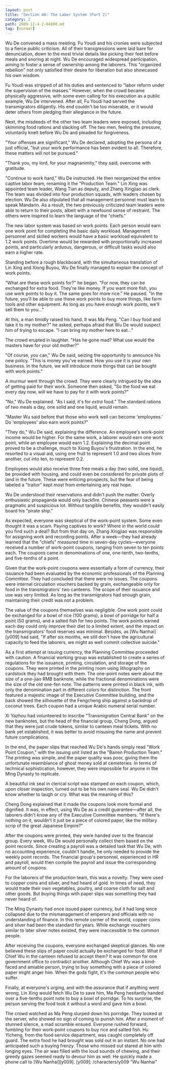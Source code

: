 ```yaml
---
layout: post
title: "Section 48: The Labor System (Part 2)"
category: 2
path: 2009-12-4-2-04800.md
tag: [normal]
---
```


Wu De convened a mass meeting. Fu Youdi and his cronies were subjected to a fierce public criticism. All of their transgressions were laid bare for denunciation, down to the most trivial details like picking their feet before meals and snoring at night. Wu De encouraged widespread participation, aiming to foster a sense of ownership among the laborers. This "organized rebellion" not only satisfied their desire for liberation but also showcased his own wisdom.

Fu Youdi was stripped of all his duties and sentenced to "labor reform under the supervision of the masses." However, when the crowd became physically aggressive, with some even calling for his execution as a public example, Wu De intervened. After all, Fu Youdi had served the transmigrators diligently. His end couldn't be too miserable, or it would deter others from pledging their allegiance in the future.

Next, the misdeeds of the other two team leaders were exposed, including skimming food rations and slacking off. The two men, feeling the pressure, voluntarily knelt before Wu De and pleaded for forgiveness.

"Your offenses are significant," Wu De declared, adopting the persona of a just official, "but your work performance has been evident to all. Therefore, these matters will not be pursued."

"Thank you, my lord, for your magnanimity," they said, overcome with gratitude.

"Continue to work hard," Wu De instructed. He then reorganized the entire captive labor team, renaming it the "Production Team." Lin Xing was appointed team leader, Wang Tian as deputy, and Zhang Xingjiao as clerk. The team was divided into four production squads, with leaders chosen by election. Wu De also stipulated that all management personnel must learn to speak Mandarin. As a result, the two previously criticized team leaders were able to return to their posts, albeit with a newfound sense of restraint. The others were inspired to learn the language of the "chiefs."

The new labor system was based on work points. Each person would earn one work point for completing the basic daily workload. Management personnel and skilled workers would have a basic workload equivalent to 1.2 work points. Overtime would be rewarded with proportionally increased points, and particularly arduous, dangerous, or difficult tasks would also earn a higher rate.

Standing before a rough blackboard, with the simultaneous translation of Lin Xing and Xiong Buyou, Wu De finally managed to explain the concept of work points.

"What are these work points for?" he began. "For now, they can be exchanged for extra food. They're like money. If you want more fish, you use work points to buy it. The same goes for more rice." He paused. "In the future, you'll be able to use these work points to buy more things, like farm tools and other equipment. As long as you have enough work points, we'll sell them to you..."

At this, a man timidly raised his hand. It was Ma Peng. "Can I buy food and take it to my mother?" he asked, perhaps afraid that Wu De would suspect him of trying to escape. "I can bring my mother here to eat..."

The crowd erupted in laughter. "Has he gone mad? What use would the masters have for your old mother?"

"Of course, you can," Wu De said, seizing the opportunity to announce his new policy. "This is money you've earned. How you use it is your own business. In the future, we will introduce more things that can be bought with work points."

A murmur went through the crowd. They were clearly intrigued by the idea of getting paid for their work. Someone then asked, "So the food we eat every day now, will we have to pay for it with work points?"

"No," Wu De explained. "As I said, it's for *extra* food." The standard rations of two meals a day, one solid and one liquid, would remain.

"Master Wu said before that those who work well can become 'employees.' Do 'employees' also earn work points?"

"They do," Wu De said, explaining the difference. An employee's work-point income would be higher. For the same work, a laborer would earn one work point, while an employee would earn 1.2. Explaining the decimal point proved to be a challenge, much to Xiong Buyou's frustration. In the end, he resorted to a visual aid, using one fruit to represent 1.0 and two slices from another, cut into ten, to represent 0.2.

Employees would also receive three free meals a day (two solid, one liquid), be provided with housing, and could even be considered for private plots of land in the future. These were enticing prospects, but the fear of being labeled a "traitor" kept most from entertaining any real hope.

Wu De understood their reservations and didn't push the matter. Overly enthusiastic propaganda would only backfire. Chinese peasants were a pragmatic and suspicious lot. Without tangible benefits, they wouldn't easily board his "pirate ship."

As expected, everyone was skeptical of the work-point system. Some even thought it was a scam. Paying captives to work? Where in the world could you find such a deal? But from that day on, Zhang Xingjiao was responsible for assigning work and recording points. After a week—they had already learned that the "chiefs" measured time in seven-day cycles—everyone received a number of work-point coupons, ranging from seven to ten points each. The coupons came in denominations of one, one-tenth, two-tenths, and five-tenths of a point.

Given that the work-point coupons were essentially a form of currency, their issuance had been evaluated by the economic professionals of the Planning Committee. They had concluded that there were no issues. The coupons were internal circulation vouchers backed by grain, exchangeable only for food in the transmigrators' two canteens. The scope of their issuance and use was very limited. As long as the transmigrators had enough grain, maintaining their credit was not a problem.

The value of the coupons themselves was negligible. One work point could be exchanged for a bowl of rice (100 grams), a bowl of porridge for half a point (50 grams), and a salted fish for two points. The work points earned each day could only improve their diet to a limited extent, and the impact on the transmigrators' food reserves was minimal. Besides, as [Wu Nanhai][y009] had said, "If after six months, we still don't have the agricultural capacity to feed the laborers, we might as well commit collective suicide."

As a first attempt at issuing currency, the Planning Committee proceeded with caution. A financial working group was established to create a series of regulations for the issuance, printing, circulation, and storage of the coupons. They were printed in the printing room using lithography on cardstock they had brought with them. The one-point notes were about the size of a one-jiao RMB banknote, while the fractional denominations were the size of the old one-fen note. The patterns were printed in black ink, with only the denomination part in different colors for distinction. The front featured a majestic image of the Executive Committee building, and the back showed the silhouette of the Fengcheng ship against a backdrop of coconut trees. Each coupon had a unique Arabic numeral serial number.

Xi Yazhou had volunteered to inscribe "Transmigration Central Bank" on the new banknotes, but the head of the financial group, Cheng Dong, argued that they were just crude tokens, similar to canteen meal tickets. With no bank yet established, it was better to avoid misusing the name and prevent future complications.

In the end, the paper slips that reached Wu De's hands simply read "Work Point Coupon," with the issuing unit listed as the "Bairen Production Team." The printing was simple, and the paper quality was poor, giving them the unfortunate resemblance of ghost money sold at cemeteries. In terms of technical sophistication, however, they were impossible for anyone in the Ming Dynasty to replicate.

A beautiful ink seal in clerical script was stamped on each coupon, which, upon closer inspection, turned out to be his own name seal. Wu De didn't know whether to laugh or cry. What was the meaning of this?

Cheng Dong explained that it made the coupons look more formal and dignified. It was, in effect, using Wu De as a credit guarantee—after all, the laborers didn't know any of the Executive Committee members. "If there's nothing on it, wouldn't it just be a piece of colored paper, like the military scrip of the great Japanese Empire?"

After the coupons were printed, they were handed over to the financial group. Every week, Wu De would personally collect them based on the point records. Since creating a payroll was a detailed task that Wu De, with no accounting experience, couldn't handle, he only needed to provide the weekly point records. The financial group's personnel, experienced in HR and payroll, would then compile the payroll and issue the corresponding amount of coupons.

For the laborers of the production team, this was a novelty. They were used to copper coins and silver, and had heard of gold. In times of need, they would trade their own vegetables, poultry, and coarse cloth for salt and other goods. But buying things with paper slips was something they had never heard of.

The Ming Dynasty had once issued paper currency, but it had long since collapsed due to the mismanagement of emperors and officials with no understanding of finance. In this remote corner of the world, copper coins and silver had been the standard for years. While exchange vouchers similar to later silver notes existed, they were inaccessible to the common people.

After receiving the coupons, everyone exchanged skeptical glances. No one believed these slips of paper could actually be exchanged for food. What if Chief Wu in the canteen refused to accept them? It was common for one government office to contradict another. Although Chief Wu was a kind-faced and amiable person, trying to buy something with a piece of colored paper might anger him. When the gods fight, it's the common people who suffer.

Finally, at everyone's urging, and with the assurance that if anything went wrong, Lin Xing would fetch Wu De to save him, Ma Peng hesitantly handed over a five-tenths point note to buy a bowl of porridge. To his surprise, the person serving the food took it without a word and gave him a bowl.

The crowd watched as Ma Peng slurped down his porridge. They looked at the server, who showed no sign of coming to punish him. After a moment of stunned silence, a mad scramble ensued. Everyone rushed forward, fumbling for their work-point coupons to buy rice and salted fish. Hu Yicheng, from the food service department, was caught completely off guard. The extra food he had brought was sold out in an instant. No one had anticipated such a buying frenzy. Those who missed out stared at him with longing eyes. The air was filled with the loud sounds of chewing, and their greedy gazes seemed ready to devour him as well. He quickly made a phone call to [Wu Nanhai][y009].
[y009]: /characters/y009 "Wu Nanhai"